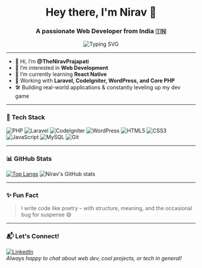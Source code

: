 <h1 align="center">Hey there, I'm Nirav 👋</h1>
<h3 align="center">A passionate Web Developer from India 🇮🇳</h3>

<div align="center">
  <img src="https://readme-typing-svg.demolab.com?font=Fira+Code&size=22&pause=1000&center=true&vCenter=true&width=500&lines=Laravel+%7C+CodeIgniter+%7C+WordPress;Core+PHP+Developer+from+India" alt="Typing SVG" />
</div>


---

- 👋 Hi, I’m **@TheNiravPrajapati**
- 👀 I’m interested in **Web Development**
- 🌱 I’m currently learning **React Native**
- 💼 Working with **Laravel, CodeIgniter, WordPress, and Core PHP**
- 🛠️ Building real-world applications & constantly leveling up my dev game

---

### 🧰 Tech Stack
![PHP](https://img.shields.io/badge/PHP-777BB4?style=for-the-badge&logo=php&logoColor=white)
![Laravel](https://img.shields.io/badge/Laravel-E74430?style=for-the-badge&logo=laravel&logoColor=white)
![CodeIgniter](https://img.shields.io/badge/CodeIgniter-EF4223?style=for-the-badge&logo=codeigniter&logoColor=white)
![WordPress](https://img.shields.io/badge/WordPress-21759B?style=for-the-badge&logo=wordpress&logoColor=white)
![HTML5](https://img.shields.io/badge/HTML5-E34F26?style=for-the-badge&logo=html5&logoColor=white)
![CSS3](https://img.shields.io/badge/CSS3-1572B6?style=for-the-badge&logo=css3&logoColor=white)
![JavaScript](https://img.shields.io/badge/JavaScript-F7DF1E?style=for-the-badge&logo=javascript&logoColor=black)
![MySQL](https://img.shields.io/badge/MySQL-005C84?style=for-the-badge&logo=mysql&logoColor=white)
![Git](https://img.shields.io/badge/Git-F05032?style=for-the-badge&logo=git&logoColor=white)

---

### 📊 GitHub Stats
[![Top Langs](https://github-readme-stats.vercel.app/api/top-langs/?username=TheNiravPrajapati&layout=compact&theme=tokyonight)](https://github.com/TheNiravPrajapati/github-readme-stats)
![Nirav's GitHub stats](https://github-readme-stats.vercel.app/api?username=TheNiravPrajapati&show_icons=true&theme=tokyonight)

---

### ✨ Fun Fact
> I write code like poetry – with structure, meaning, and the occasional bug for suspense 😄

---

### 📬 Let's Connect!
[![LinkedIn](https://img.shields.io/badge/LinkedIn-blue?style=for-the-badge&logo=linkedin&logoColor=white)](https://www.linkedin.com/in/nirav-prajapati-955a59227/)  
_Always happy to chat about web dev, cool projects, or tech in general!_

